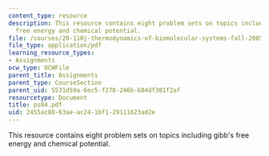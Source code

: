 ```yaml
---
content_type: resource
description: This resource contains eight problem sets on topics including gibb's
  free energy and chemical potential.
file: /courses/20-110j-thermodynamics-of-biomolecular-systems-fall-2005/2455ac8063aeac241bf129111623ad2e_ps04.pdf
file_type: application/pdf
learning_resource_types:
- Assignments
ocw_type: OCWFile
parent_title: Assignments
parent_type: CourseSection
parent_uid: 5531d59a-6ec5-f278-246b-684df381f2af
resourcetype: Document
title: ps04.pdf
uid: 2455ac80-63ae-ac24-1bf1-29111623ad2e
---
```

This resource contains eight problem sets on topics including gibb's free energy and chemical potential.

